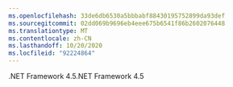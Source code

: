 ```yaml
---
ms.openlocfilehash: 33de6db6530a5bbbabf88430195752899da93def
ms.sourcegitcommit: 02dd069b9696eb4eee675b6541f86b2602076448
ms.translationtype: MT
ms.contentlocale: zh-CN
ms.lasthandoff: 10/20/2020
ms.locfileid: "92224864"
---
```

<span data-ttu-id="8df52-101">.NET Framework 4.5</span><span class="sxs-lookup"><span data-stu-id="8df52-101">.NET Framework 4.5</span></span>